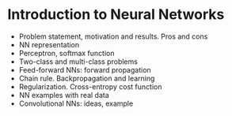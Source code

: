 # Introduction to Neural Networks

* Problem statement, motivation and results. Pros and cons
* NN representation
* Perceptron, softmax function
* Two-class and multi-class problems
* Feed-forward NNs: forward propagation
* Chain rule. Backpropagation and learning
* Regularization. Cross-entropy cost function
* NN examples with real data
* Convolutional NNs: ideas, example
